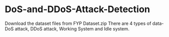 # DoS-and-DDoS-Attack-Detection

Download the dataset files from FYP Dataset.zip
There are 4 types of data- DoS attack, DDoS attack, Working System and Idle system.
